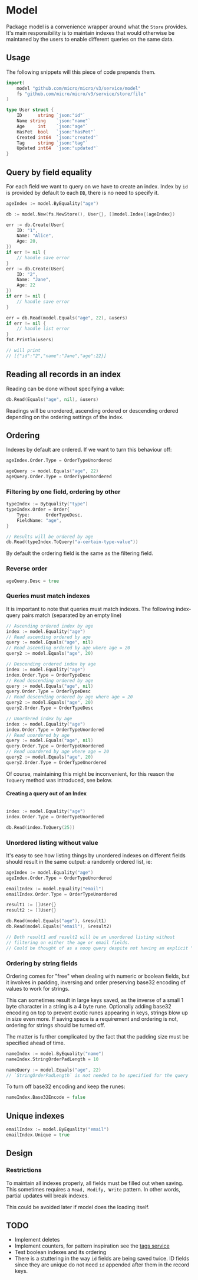 # Model

Package model is a convenience wrapper around what the `Store` provides.
It's main responsibility is to maintain indexes that would otherwise be maintaned by the users to enable different queries on the same data.

## Usage

The following snippets will this piece of code prepends them.

```go
import(
    model "github.com/micro/micro/v3/service/model"
    fs "github.com/micro/micro/v3/service/store/file"
)

type User struct {
	ID      string `json:"id"`
 	Name string    `json:"name"`
	Age     int    `json:"age"`
	HasPet  bool   `json:"hasPet"`
	Created int64  `json:"created"`
	Tag     string `json:"tag"`
	Updated int64  `json:"updated"`
}
```

## Query by field equality

For each field we want to query on we have to create an index. Index by `id` is provided by default to each `DB`, there is no need to specify it.

```go
ageIndex := model.ByEquality("age")

db := model.New(fs.NewStore(), User{}, []model.Index{(ageIndex})

err := db.Create(User{
    ID: "1",
    Name: "Alice",
    Age: 20,
})
if err != nil {
    // handle save error
}
err := db.Create(User{
    ID: "2",
    Name: "Jane",
    Age: 22
})
if err != nil {
    // handle save error
}

err = db.Read(model.Equals("age", 22), &users)
if err != nil {
	// handle list error
}
fmt.Println(users)

// will print
// [{"id":"2","name":"Jane","age":22}]
```

## Reading all records in an index

Reading can be done without specifying a value:

```go
db.Read(Equals("age", nil), &users)
```

Readings will be unordered, ascending ordered or descending ordered depending on the ordering settings of the index.

## Ordering

Indexes by default are ordered. If we want to turn this behaviour off:

```go
ageIndex.Order.Type = OrderTypeUnordered

ageQuery := model.Equals("age", 22)
ageQuery.Order.Type = OrderTypeUnordered
```

### Filtering by one field, ordering by other

```go
typeIndex := ByEquality("type")
typeIndex.Order = Order{
	Type:      OrderTypeDesc,
	FieldName: "age",
}

// Results will be ordered by age
db.Read(typeIndex.ToQuery("a-certain-type-value"))
```

By default the ordering field is the same as the filtering field.

### Reverse order

```go
ageQuery.Desc = true
```

### Queries must match indexes

It is important to note that queries must match indexes. The following index-query pairs match (separated by an empty line)

```go
// Ascending ordered index by age
index := model.Equality("age")
// Read ascending ordered by age
query := model.Equals("age", nil)
// Read ascending ordered by age where age = 20
query2 := model.Equals("age", 20) 

// Descending ordered index by age
index := model.Equality("age")
index.Order.Type = OrderTypeDesc
// Read descending ordered by age
query := model.Equals("age", nil)
query.Order.Type = OrderTypeDesc
// Read descending ordered by age where age = 20
query2 := model.Equals("age", 20)
query2.Order.Type = OrderTypeDesc

// Unordered index by age
index := model.Equality("age")
index.Order.Type = OrderTypeUnordered
// Read unordered by age
query := model.Equals("age", nil)
query.Order.Type = OrderTypeUnordered
// Read unordered by age where age = 20
query2 := model.Equals("age", 20)
query2.Order.Type = OrderTypeUnordered
```

Of course, maintaining this might be inconvenient, for this reason the `ToQuery` method was introduced, see below.

#### Creating a query out of an Index

```go

index := model.Equality("age")
index.Order.Type = OrderTypeUnordered

db.Read(index.ToQuery(25))
```

### Unordered listing without value

It's easy to see how listing things by unordered indexes on different fields should result in the same output: a randomly ordered list, ie:

```go
ageIndex := model.Equality("age")
ageIndex.Order.Type = OrderTypeUnordered

emailIndex := model.Equality("email")
emailIndex.Order.Type = OrderTypeUnordered

result1 := []User{}
result2 := []User{}

db.Read(model.Equals("age"), &result1)
db.Read(model.Equals("email"), &result2)

// Both result1 and result2 will be an unordered listing without
// filtering on either the age or email fields.
// Could be thought of as a noop query despite not having an explicit "no query" listing.
```

### Ordering by string fields

Ordering comes for "free" when dealing with numeric or boolean fields, but it involves  in padding, inversing and order preserving base32 encoding of values to work for strings.

This can sometimes result in large keys saved, as the inverse of a small 1 byte character in a string is a 4 byte rune. Optionally adding base32 encoding on top to prevent exotic runes appearing in keys, strings blow up in size even more. If saving space is a requirement and ordering is not, ordering for strings should be turned off.

The matter is further complicated by the fact that the padding size must be specified ahead of time.

```go
nameIndex := model.ByEquality("name")
nameIndex.StringOrderPadLength = 10

nameQuery := model.Equals("age", 22)
// `StringOrderPadLength` is not needed to be specified for the query
```

To turn off base32 encoding and keep the runes:

```go
nameIndex.Base32Encode = false
```

## Unique indexes

```go
emailIndex := model.ByEquality("email")
emailIndex.Unique = true
```

## Design

### Restrictions

To maintain all indexes properly, all fields must be filled out when saving.
This sometimes requires a `Read, Modify, Write` pattern. In other words, partial updates will break indexes.

This could be avoided later if model does the loading itself.

## TODO

- Implement deletes
- Implement counters, for pattern inspiration see the [tags service](https://github.com/micro/services/tree/master/blog/tags)
- Test boolean indexes and its ordering
- There is a stuttering in the way `id` fields are being saved twice. ID fields since they are unique do not need `id` appended after them in the record keys.
